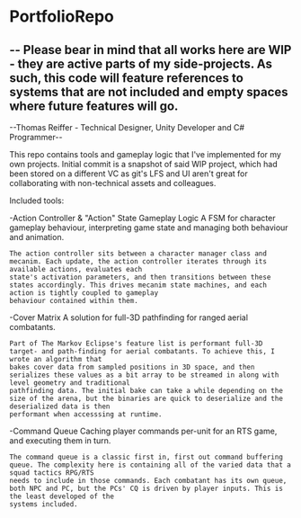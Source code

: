 # PortfolioRepo

--
Please bear in mind that all works here are WIP - they are active parts of my side-projects. 
As such, this code will feature references to systems that are not included and empty spaces where future features will go.
--

--Thomas Reiffer - Technical Designer, Unity Developer and C# Programmer--

This repo contains tools and gameplay logic that I've implemented for my own projects. 
Initial commit is a snapshot of said WIP project, which had been stored on a different VC as git's LFS and UI aren't great for collaborating with non-technical assets and colleagues.

Included tools:

-Action Controller & "Action" State Gameplay Logic
	A FSM for character gameplay behaviour, interpreting game state and managing both behaviour and animation.
	
	The action controller sits between a character manager class and mecanim. Each update, the action controller iterates through its available actions, evaluates each
	state's activation parameters, and then transitions between these states accordingly. This drives mecanim state machines, and each action is tightly coupled to gameplay 
	behaviour contained within them.

-Cover Matrix
	A solution for full-3D pathfinding for ranged aerial combatants.

	Part of The Markov Eclipse's feature list is performant full-3D target- and path-finding for aerial combatants. To achieve this, I wrote an algorithm that 
	bakes cover data from sampled positions in 3D space, and then serializes these values as a bit array to be streamed in along with level geometry and traditional 
	pathfinding data. The initial bake can take a while depending on the size of the arena, but the binaries are quick to deserialize and the deserialized data is then 
	performant when accesssing at runtime.

-Command Queue
	Caching player commands per-unit for an RTS game, and executing them in turn.

	The command queue is a classic first in, first out command buffering queue. The complexity here is containing all of the varied data that a squad tactics RPG/RTS
	needs to include in those commands. Each combatant has its own queue, both NPC and PC, but the PCs' CQ is driven by player inputs. This is the least developed of the 
	systems included. 
	


